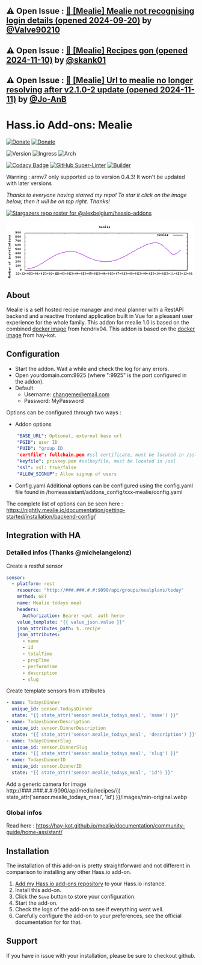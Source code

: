 ## &#9888; Open Issue : [🐛 [Mealie] Mealie not recognising login details (opened 2024-09-20)](https://github.com/alexbelgium/hassio-addons/issues/1580) by [@Valve90210](https://github.com/Valve90210)
## &#9888; Open Issue : [🐛 [Mealie] Recipes gon (opened 2024-11-10)](https://github.com/alexbelgium/hassio-addons/issues/1628) by [@skank01](https://github.com/skank01)
## &#9888; Open Issue : [🐛 [Mealie] Url to mealie no longer resolving after v2.1.0-2 update (opened 2024-11-11)](https://github.com/alexbelgium/hassio-addons/issues/1629) by [@Jo-AnB](https://github.com/Jo-AnB)
# Hass.io Add-ons: Mealie

[![Donate][donation-badge]](https://www.buymeacoffee.com/alexbelgium)
[![Donate][paypal-badge]](https://www.paypal.com/donate/?hosted_button_id=DZFULJZTP3UQA)

![Version](https://img.shields.io/badge/dynamic/json?label=Version&query=%24.version&url=https%3A%2F%2Fraw.githubusercontent.com%2Falexbelgium%2Fhassio-addons%2Fmaster%2Fmealie%2Fconfig.json)
![Ingress](https://img.shields.io/badge/dynamic/json?label=Ingress&query=%24.ingress&url=https%3A%2F%2Fraw.githubusercontent.com%2Falexbelgium%2Fhassio-addons%2Fmaster%2Fmealie%2Fconfig.json)
![Arch](https://img.shields.io/badge/dynamic/json?color=success&label=Arch&query=%24.arch&url=https%3A%2F%2Fraw.githubusercontent.com%2Falexbelgium%2Fhassio-addons%2Fmaster%2Fmealie%2Fconfig.json)

[![Codacy Badge](https://app.codacy.com/project/badge/Grade/9c6cf10bdbba45ecb202d7f579b5be0e)](https://www.codacy.com/gh/alexbelgium/hassio-addons/dashboard?utm_source=github.com&utm_medium=referral&utm_content=alexbelgium/hassio-addons&utm_campaign=Badge_Grade)
[![GitHub Super-Linter](https://img.shields.io/github/actions/workflow/status/alexbelgium/hassio-addons/weekly-supelinter.yaml?label=Lint%20code%20base)](https://github.com/alexbelgium/hassio-addons/actions/workflows/weekly-supelinter.yaml)
[![Builder](https://img.shields.io/github/actions/workflow/status/alexbelgium/hassio-addons/onpush_builder.yaml?label=Builder)](https://github.com/alexbelgium/hassio-addons/actions/workflows/onpush_builder.yaml)

[donation-badge]: https://img.shields.io/badge/Buy%20me%20a%20coffee%20(no%20paypal)-%23d32f2f?logo=buy-me-a-coffee&style=flat&logoColor=white
[paypal-badge]: https://img.shields.io/badge/Buy%20me%20a%20coffee%20with%20Paypal-0070BA?logo=paypal&style=flat&logoColor=white

Warning : armv7 only supported up to version 0.4.3! It won't be updated with later versions

_Thanks to everyone having starred my repo! To star it click on the image below, then it will be on top right. Thanks!_

[![Stargazers repo roster for @alexbelgium/hassio-addons](https://raw.githubusercontent.com/alexbelgium/hassio-addons/master/.github/stars2.svg)](https://github.com/alexbelgium/hassio-addons/stargazers)

![downloads evolution](https://raw.githubusercontent.com/alexbelgium/hassio-addons/master/mealie/stats.png)

## About

Mealie is a self hosted recipe manager and meal planner with a RestAPI backend and a reactive frontend application built in Vue for a pleasant user experience for the whole family.
This addon for mealie 1.0 is based on the combined [docker image](https://hub.docker.com/r/hendrix04/mealie-combined) from hendrix04.
This addon is based on the [docker image](https://hub.docker.com/r/hkotel/mealie) from hay-kot.

## Configuration

- Start the addon. Wait a while and check the log for any errors.
- Open yourdomain.com:9925 (where ":9925" is the port configured in the addon).
- Default
  - Username: changeme@email.com
  - Password: MyPassword

Options can be configured through two ways :

- Addon options

```yaml
    "BASE_URL": Optional, external base url
    "PGID": user ID
    "PUID": "group ID
    "certfile": fullchain.pem #ssl certificate, must be located in /ssl
    "keyfile": privkey.pem #sslkeyfile, must be located in /ssl
    "ssl": ssl: true/false
    "ALLOW_SIGNUP": Allow signup of users
```

- Config.yaml
  Additional options can be configured using the config.yaml file found in /homeassistant/addons_config/xxx-mealie/config.yaml

The complete list of options can be seen here : https://nightly.mealie.io/documentation/getting-started/installation/backend-config/

## Integration with HA

### Detailed infos (Thanks @michelangelonz)

Create a restful sensor

```yaml
sensor:
  - platform: rest
    resource: "http://###.###.#.#:9090/api/groups/mealplans/today"
    method: GET
    name: Mealie todays meal
    headers:
      Authorization: Bearer <put  auth here>
    value_template: "{{ value_json.value }}"
    json_attributes_path: $..recipe
    json_attributes:
      - name
      - id
      - totalTime
      - prepTime
      - performTime
      - description
      - slug
```

Create template sensors from attributes

```yaml
- name: TodaysDinner
  unique_id: sensor.TodaysDinner
  state: "{{ state_attr('sensor.mealie_todays_meal', 'name') }}"
- name: TodaysDinnerDescription
  unique_id: sensor.DinnerDescription
  state: "{{ state_attr('sensor.mealie_todays_meal', 'description') }}"
- name: TodaysDinnerSlug
  unique_id: sensor.DinnerSlug
  state: "{{ state_attr('sensor.mealie_todays_meal', 'slug') }}"
- name: TodaysDinnerID
  unique_id: sensor.DinnerID
  state: "{{ state_attr('sensor.mealie_todays_meal', 'id') }}"
```

Add a generic camera for image
http://###.###.#.#:9090/api/media/recipes/{{ state_attr('sensor.mealie_todays_meal', 'id') }}/images/min-original.webp

### Global infos

Read here : https://hay-kot.github.io/mealie/documentation/community-guide/home-assistant/

## Installation

The installation of this add-on is pretty straightforward and not different in
comparison to installing any other Hass.io add-on.

1. [Add my Hass.io add-ons repository][repository] to your Hass.io instance.
1. Install this add-on.
1. Click the `Save` button to store your configuration.
1. Start the add-on.
1. Check the logs of the add-on to see if everything went well.
1. Carefully configure the add-on to your preferences, see the official documentation for for that.

## Support

If you have in issue with your installation, please be sure to checkout github.

[repository]: https://github.com/alexbelgium/hassio-addons
